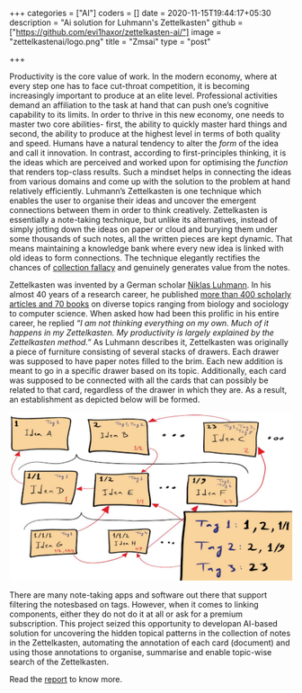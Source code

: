 +++
categories = ["AI"]
coders = []
date = 2020-11-15T19:44:17+05:30
description = "Ai solution for Luhmann's Zettelkasten"
github = ["https://github.com/evi1haxor/zettelkasten-ai/"]
image = "zettelkastenai/logo.png"
title = "Zmsai"
type = "post"

+++

Productivity is the core value of work. In the modern economy, where at every step one has to face cut-throat competition, it is becoming increasingly important to produce at an elite level. Professional activities demand an affiliation to the task at hand that can push one’s cognitive capability to its limits. In order to thrive in this new economy, one needs to master two core abilities- first, the ability to quickly master hard things and second, the ability to produce at the highest level in terms of both quality and speed. Humans have a natural tendency to alter the *form* of the idea and call it innovation. In contrast, according to first-principles thinking, it is the ideas which are perceived and worked upon for optimising the *function* that renders top-class results. Such a mindset helps in connecting the ideas from various domains and come up with the solution to the problem at hand relatively efficiently. 
Luhmann’s Zettelkasten is one technique which enables the user to organise their ideas and uncover the emergent connections between them in order to think creatively. Zettelkasten is essentially a note-taking technique, but unlike its alternatives, instead of simply jotting down the ideas on paper or cloud and burying them under some thousands of such notes, all the written pieces are kept dynamic. That means maintaining a knowledge bank where every new idea is linked with old ideas to form connections. The technique elegantly rectifies the chances of [collection fallacy](https://zettelkasten.de/posts/collectors-fallacy/) and genuinely generates value from the notes.

Zettelkasten was invented by a German scholar [Niklas Luhmann](https://en.wikipedia.org/wiki/Niklas_Luhmann). In his almost 40 years of a research career, he published [more than 400 scholarly articles and 70 books](https://www.researchgate.net/publication/278131440_Niklas_Luhmann_as_organization_theorist) on diverse topics ranging from biology and sociology to computer science. When asked how had been this prolific in his entire career, he replied *“I am not thinking everything on my own. Much of it happens in my Zettelkasten. My productivity is largely explained by the Zettelkasten method.”*
As Luhmann describes it, Zettelkasten was originally a piece of furniture consisting of several stacks of drawers. Each drawer was supposed to have paper notes filled to the brim.
Each new addition is meant to go in a specific drawer based on its ​topic​. Additionally, each card was supposed to be connected with all the cards that can possibly be related to that card, regardless of the drawer in which they are. As a result, an establishment as depicted below will be formed.

![mind_map](https://raw.githubusercontent.com/evi1haxor/evi1haxor.github.io/master/static/zettelkastenai/mind_map.png)

There are many note-taking apps and software out there that support filtering the notesbased on tags. However, when it comes to linking components, either they do not do it at all or ask for a premium subscription. This project seized this opportunity to developan AI-based solution for uncovering the hidden topical patterns in the collection of notes in the Zettelkasten, automating the annotation of each card (document) and using those annotations to organise, summarise and enable topic-wise search of the Zettelkasten.

Read the [report](https://drive.google.com/file/d/1IONbczPPcIZWUQib1kgxrN4nCNIoTyo8/view?usp=sharing) to know more.


